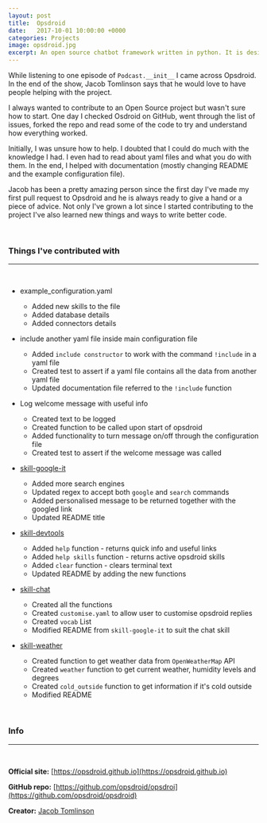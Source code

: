 ```yaml
---
layout: post
title:  Opsdroid
date:   2017-10-01 10:00:00 +0000
categories: Projects
image: opsdroid.jpg
excerpt: An open source chatbot framework written in python. It is designed to be extendable, scalable and simple.
---
```

While listening to one episode of `Podcast.__init__` I came across Opsdroid. In the end of the show, Jacob Tomlinson says that he would love to have people helping with the project.  

I always wanted to contribute to an Open Source project but wasn't sure how to start. One day I checked Osdroid on GitHub, went through the list of issues, forked the repo and read some of the code to try and understand how everything worked.

Initially, I was unsure how to help. I doubted that I could do much with the knowledge I had. I even had to read about yaml files and what you do with them. In the end, I helped with documentation (mostly changing README and the example configuration file).

Jacob has been a pretty amazing person since the first day I've made my first pull request to Opsdroid and he is always ready to give a hand or a piece of advice. Not only I've grown a lot since I started contributing to the project I've also learned new things and ways to write better code.

&nbsp;
### Things I've contributed with
------
&nbsp;
- example_configuration.yaml
  - Added new skills to the file
  - Added database details
  - Added connectors details

- include another yaml file inside main configuration file
  - Added `include constructor` to work with the command `!include` in a yaml file
  - Created test to assert if a yaml file contains all the data from another yaml file
  - Updated documentation file referred to the `!include` function

- Log welcome message with useful info
  - Created text to be logged
  - Created function to be called upon start of opsdroid
  - Added functionality to turn message on/off through the configuration file
  - Created test to assert if the welcome message was called

- [skill-google-it](https://github.com/opsdroid/skill-google-it)
  - Added more search engines
  - Updated regex to accept both `google` and `search` commands
  - Added personalised message to be returned together with the googled link
  - Updated README title

- [skill-devtools](https://github.com/opsdroid/skill-devtools/)
  - Added `help` function - returns quick info and useful links
  - Added `help skills` function - returns active opsdroid skills
  - Added `clear` function - clears terminal text
  - Updated README by adding the new functions

- [skill-chat](https://github.com/FabioRosado/skill-chat)
  - Created all the functions
  - Created `customise.yaml` to allow user to customise opsdroid replies
  - Created `vocab` List
  - Modified README from `skill-google-it` to suit the chat skill

- [skill-weather](https://github.com/FabioRosado/skill-weather/)
  - Created function to get weather data from `OpenWeatherMap` API
  - Created `weather` function to get current weather, humidity levels and degrees
  - Created `cold_outside` function to get information if it's cold outside
  - Modified README


&nbsp;
### Info
------
&nbsp;

**Official site:** [https://opsdroid.github.io](https://opsdroid.github.io)

**GitHub repo:** [https://github.com/opsdroid/opsdroi](https://github.com/opsdroid/opsdroid)

**Creator:** [Jacob Tomlinson](https://www.jacobtomlinson.co.uk)